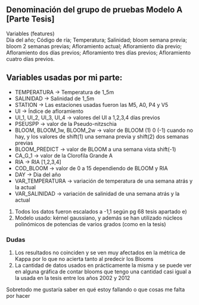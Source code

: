 ## Denominación  del grupo de pruebas Modelo A [Parte Tesis]
Variables (features)  
Día del año; Código de ría; Temperatura; Salinidad; bloom semana previa; 
bloom 2 semanas previas; Afloramiento actual; Afloramiento día previo; 
Afloramiento dos días previos; Afloramiento tres días previos; 
Afloramiento cuatro días previos.  

## Variables usadas por mi parte:
- TEMPERATURA	-> Temperatura de 1_5m
- SALINIDAD	-> Salinidad de 1_5m
- STATION	-> Las estaciones usadas fueron las M5, A0, P4 y V5
- UI	-> Índice de afloramiento
- UI_1, UI_2, UI_3, UI_4 -> valores del UI a 1,2,3,4 días previos
- PSEUSPP	-> valor de la Pseudo-nitzschia
- BLOOM, BLOOM_1w, BLOOM_2w	-> valor de BLOOM (1) 0 (-1) cuando no hay, y los valores de shift(1) una semana previa y shift(2) dos semanas previas 
- BLOOM_PREDICT	-> valor de BLOOM a una semana vista shift(-1)
- CA_G_1	-> valor de la Clorofila Grande A 
- RIA	 -> RIA [1,2,3,4]
- COD_BLOOM -> valor de 0 a 15 dependiendo de BLOOM y RIA 
- DAY	 -> Dia del año
- VAR_TEMPERATURA	-> variación de temperatura de una semana atrás y la actual
- VAR_SALINIDAD	-> variación de salinidad de una semana atrás y la actual


1. Todos los datos fueron escalados a -1,1 según pg 68 tesis apartado e)
2. Modelo usado: kérnel gaussiano, y además se han utilizado núcleos polinómicos de potencias de varios grados (como en la tesis)


### Dudas 
1. Los resultados no coinciden y se ven muy afectados en la métrica de Kappa por lo que no acierta tanto al predecir los Blooms
2. La cantidad de datos usados en prácticamente la misma y se puede ver en alguna gráfica de contar blooms que tengo una cantidad casi igual a la usada en la tesis
   entre los años 2002 y 2012

Sobretodo me gustaría saber en qué estoy fallando o que cosas me falta por hacer
